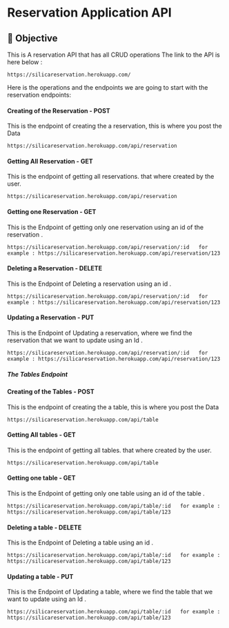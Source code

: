# Reservation Application API

## :small_blue_diamond: Objective 
This is A reservation API that has all CRUD  operations 
The link to the API is here below :
```
https://silicareservation.herokuapp.com/
```

Here is the operations and the endpoints we are going to start with the reservation endpoints:

#### Creating of the Reservation - POST
This is the endpoint of creating the a reservation, this is where you post the Data

```
https://silicareservation.herokuapp.com/api/reservation
```

#### Getting All Reservation - GET
This is the endpoint of getting all reservations. that where created by the user.

```
https://silicareservation.herokuapp.com/api/reservation
```

#### Getting one Reservation - GET
This is the Endpoint of getting only one reservation using an id of the reservation .

```
https://silicareservation.herokuapp.com/api/reservation/:id   for example : https://silicareservation.herokuapp.com/api/reservation/123

```

#### Deleting a Reservation - DELETE
This is the Endpoint of Deleting a reservation using an id .

```
https://silicareservation.herokuapp.com/api/reservation/:id   for example : https://silicareservation.herokuapp.com/api/reservation/123

```

#### Updating a Reservation - PUT
This is the Endpoint of Updating a reservation, where we find the reservation that we want to update using an Id .

```
https://silicareservation.herokuapp.com/api/reservation/:id   for example : https://silicareservation.herokuapp.com/api/reservation/123

```

##### The Tables Endpoint


#### Creating of the Tables - POST
This is the endpoint of creating the a table, this is where you post the Data

```
https://silicareservation.herokuapp.com/api/table
```

#### Getting All tables - GET
This is the endpoint of getting all tables. that where created by the user.

```
https://silicareservation.herokuapp.com/api/table
```

#### Getting one table - GET
This is the Endpoint of getting only one table using an id of the table .

```
https://silicareservation.herokuapp.com/api/table/:id   for example : https://silicareservation.herokuapp.com/api/table/123

```

#### Deleting a table - DELETE
This is the Endpoint of Deleting a table using an id .

```
https://silicareservation.herokuapp.com/api/table/:id   for example : https://silicareservation.herokuapp.com/api/table/123

```

#### Updating a table - PUT
This is the Endpoint of Updating a table, where we find the table that we want to update using an Id .

```
https://silicareservation.herokuapp.com/api/table/:id   for example : https://silicareservation.herokuapp.com/api/table/123

```






